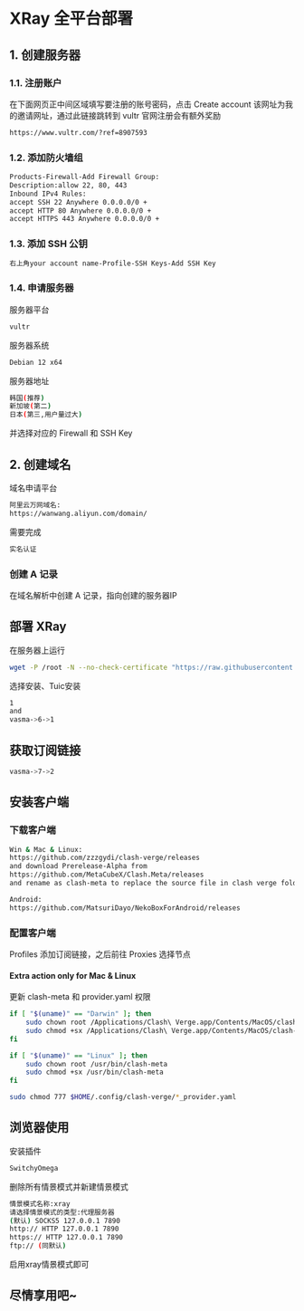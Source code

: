 # XRay 全平台部署

## 1. 创建服务器

### 1.1. 注册账户

在下面网页正中间区域填写要注册的账号密码，点击 Create account
该网址为我的邀请网址，通过此链接跳转到 vultr 官网注册会有额外奖励

```bash
https://www.vultr.com/?ref=8907593
```

### 1.2. 添加防火墙组

```bash
Products-Firewall-Add Firewall Group:
Description:allow 22, 80, 443
Inbound IPv4 Rules:
accept SSH 22 Anywhere 0.0.0.0/0 +
accept HTTP 80 Anywhere 0.0.0.0/0 +
accept HTTPS 443 Anywhere 0.0.0.0/0 +
```

### 1.3. 添加 SSH 公钥

```bash
右上角your account name-Profile-SSH Keys-Add SSH Key
```

### 1.4. 申请服务器

服务器平台

```bash
vultr
```

服务器系统

```bash
Debian 12 x64
```

服务器地址

```bash
韩国(推荐)
新加坡(第二)
日本(第三,用户量过大)
```

并选择对应的 Firewall 和 SSH Key

## 2. 创建域名

域名申请平台

```bash
阿里云万网域名:
https://wanwang.aliyun.com/domain/
```

需要完成

```bash
实名认证
```

### 创建 A 记录

在域名解析中创建 A 记录，指向创建的服务器IP

## 部署 XRay

在服务器上运行

```bash
wget -P /root -N --no-check-certificate "https://raw.githubusercontent.com/mack-a/v2ray-agent/master/install.sh" && chmod 700 /root/install.sh && /root/install.sh
```

选择安装、Tuic安装

```bash
1
and
vasma->6->1
```

## 获取订阅链接

```bash
vasma->7->2
```

## 安装客户端

### 下载客户端

```bash
Win & Mac & Linux:
https://github.com/zzzgydi/clash-verge/releases
and download Prerelease-Alpha from
https://github.com/MetaCubeX/Clash.Meta/releases
and rename as clash-meta to replace the source file in clash verge folder

Android:
https://github.com/MatsuriDayo/NekoBoxForAndroid/releases
```

### 配置客户端

Profiles 添加订阅链接，之后前往 Proxies 选择节点

#### Extra action only for Mac & Linux

更新 clash-meta 和 provider.yaml 权限

```bash
if [ "$(uname)" == "Darwin" ]; then
	sudo chown root /Applications/Clash\ Verge.app/Contents/MacOS/clash-meta
	sudo chmod +sx /Applications/Clash\ Verge.app/Contents/MacOS/clash-meta
fi

if [ "$(uname)" == "Linux" ]; then
	sudo chown root /usr/bin/clash-meta
	sudo chmod +sx /usr/bin/clash-meta
fi

sudo chmod 777 $HOME/.config/clash-verge/*_provider.yaml
```


## 浏览器使用

安装插件

```bash
SwitchyOmega
```

删除所有情景模式并新建情景模式

```bash
情景模式名称:xray
请选择情景模式的类型:代理服务器
(默认) SOCKS5 127.0.0.1 7890
http:// HTTP 127.0.0.1 7890
https:// HTTP 127.0.0.1 7890
ftp:// (同默认)
```
启用xray情景模式即可

## 尽情享用吧~
